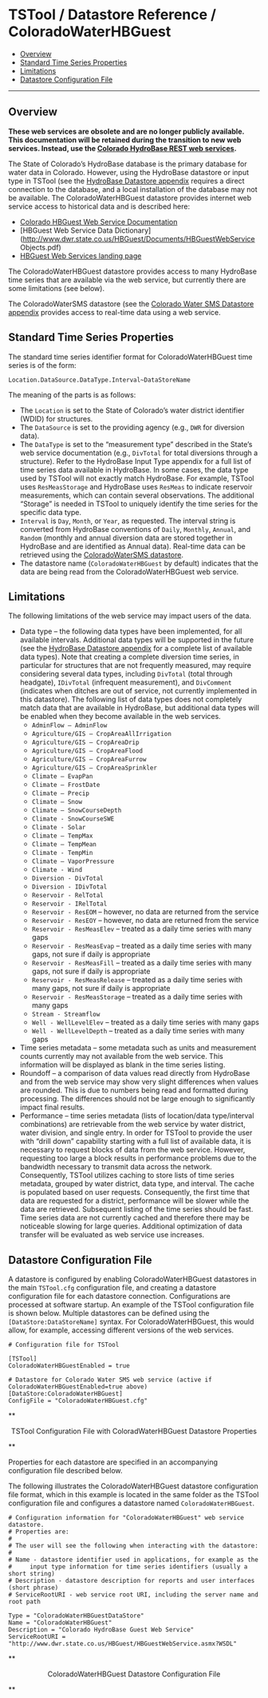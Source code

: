 # TSTool / Datastore Reference / ColoradoWaterHBGuest #

* [Overview](#overview)
* [Standard Time Series Properties](#standard-time-series-properties)
* [Limitations](#limitations)
* [Datastore Configuration File](#datastore-configuration-file)

--------------------

## Overview ##

**These web services are obsolete and are no longer publicly available.
This documentation will be retained during the transition to new web services.
Instead, use the [Colorado HydroBase REST web services](../ColoradoHydroBaseRest/ColoradoHydroBaseRest).**

The State of Colorado’s HydroBase database is the primary database for water data in Colorado.
However, using the HydroBase datastore or input type in TSTool (see the [HydroBase Datastore appendix](../CO-HydroBase/CO-HydroBase.md)
requires a direct connection to the database,
and a local installation of the database may not be available.
The ColoradoWaterHBGuest datastore provides internet web service access to historical data and is described here:

* [Colorado HBGuest Web Service Documentation](http://www.dwr.state.co.us/HBGuest/Documents/ColoradoHBGuestWebService.pdf)
* [HBGuest Web Service Data Dictionary](http://www.dwr.state.co.us/HBGuest/Documents/HBGuestWebService Objects.pdf)
* [HBGuest Web Services landing page](http://www.dwr.state.co.us/HBGuest/default.aspx)

The ColoradoWaterHBGuest datastore provides access to many HydroBase time series
that are available via the web service, but currently there are some limitations (see below).

The ColoradoWaterSMS datastore (see the [Colorado Water SMS Datastore appendix](../ColoradoWaterSMS/ColoradoWaterSMS.md)
provides access to real-time data using a web service.

## Standard Time Series Properties ##

The standard time series identifier format for ColoradoWaterHBGuest time series is of the form:

```
Location.DataSource.DataType.Interval~DataStoreName
```

The meaning of the parts is as follows:

* The `Location` is set to the State of Colorado’s water district identifier (WDID) for structures.
* The `DataSource` is set to the providing agency (e.g., `DWR` for diversion data).
* The `DataType` is set to the “measurement type” described in the State’s web service
documentation (e.g., `DivTotal` for total diversions through a structure).
Refer to the HydroBase Input Type appendix for a full list of time series data available in HydroBase.
In some cases, the data type used by TSTool will not exactly match HydroBase.
For example, TSTool uses `ResMeasStorage` and HydroBase uses `ResMeas` to indicate reservoir measurements,
which can contain several observations.
The additional “Storage” is needed in TSTool to uniquely identify the time series for the specific data type.
* `Interval` is `Day`, `Month`, or `Year`, as requested.
The interval string is converted from HydroBase conventions of `Daily`, `Monthly`, `Annual`,
and `Random` (monthly and annual diversion data are stored together in HydroBase and are identified as Annual data).
Real-time data can be retrieved using the [ColoradoWaterSMS datastore](../ColoradoWaterSMS/ColoradoWaterSMS.md).
* The datastore name (`ColoradoWaterHBGuest` by default) indicates that the data
are being read from the ColoradoWaterHBGuest web service.

## Limitations ##

The following limitations of the web service may impact users of the data.

* Data type – the following data types have been implemented, for all available intervals.
Additional data types will be supported in the future (see the
[HydroBase Datastore appendix](../CO-HydroBase/CO-HydroBase.md)
for a complete list of available data types).
Note that creating a complete diversion time series,
in particular for structures that are not frequently measured,
may require considering several data types, including `DivTotal` (total through headgate),
`IDivTotal` (infrequent measurement), and `DivComment` (indicates when ditches are out of service,
not currently implemented in this datastore).
The following list of data types does not completely match data that are available in HydroBase,
but additional data types will be enabled when they become available in the web services.
	+ `AdminFlow – AdminFlow`
	+ `Agriculture/GIS – CropAreaAllIrrigation`
	+ `Agriculture/GIS – CropAreaDrip`
	+ `Agriculture/GIS – CropAreaFlood`
	+ `Agriculture/GIS – CropAreaFurrow`
	+ `Agriculture/GIS – CropAreaSprinkler`
	+ `Climate – EvapPan`
	+ `Climate – FrostDate`
	+ `Climate – Precip`
	+ `Climate – Snow`
	+ `Climate – SnowCourseDepth`
	+ `Climate - SnowCourseSWE`
	+ `Climate - Solar`
	+ `Climate – TempMax`
	+ `Climate – TempMean`
	+ `Climate - TempMin`
	+ `Climate – VaporPressure`
	+ `Climate - Wind`
	+ `Diversion - DivTotal`
	+ `Diversion - IDivTotal`
	+ `Reservoir - RelTotal`
	+ `Reservoir - IRelTotal`
	+ `Reservoir - ResEOM` – however, no data are returned from the service
	+ `Reservoir - ResEOY` – however, no data are returned from the service
	+ `Reservoir - ResMeasElev` – treated as a daily time series with many gaps
	+ `Reservoir - ResMeasEvap` – treated as a daily time series with many gaps, not sure if daily is appropriate
	+ `Reservoir - ResMeasFill` – treated as a daily time series with many gaps, not sure if daily is appropriate
	+ `Reservoir - ResMeasRelease` – treated as a daily time series with many gaps, not sure if daily is appropriate
	+ `Reservoir - ResMeasStorage` – treated as a daily time series with many gaps
	+ `Stream - Streamflow`
	+ `Well - WellLevelElev` – treated as a daily time series with many gaps
	+ `Well - WellLevelDepth` – treated as a daily time series with many gaps
* Time series metadata – some metadata such as units and measurement counts
currently may not available from the web service.
This information will be displayed as blank in the time series listing.
* Roundoff – a comparison of data values read directly from HydroBase and from the web
service may show very slight differences when values are rounded.
This is due to numbers being read and formatted during processing.  The differences should not be large enough to significantly impact final results.
* Performance – time series metadata (lists of location/data type/interval combinations)
are retrievable from the web service by water district, water division, and single entry.
In order for TSTool to provide the user with “drill down”
capability starting with a full list of available data,
it is necessary to request blocks of data from the web service.
However, requesting too large a block results in performance problems
due to the bandwidth necessary to transmit data across the network.
Consequently, TSTool utilizes caching to store lists of time series metadata,
grouped by water district, data type, and interval. The cache is populated based on user requests.
Consequently, the first time that data are requested for a district,
performance will be slower while the data are retrieved.
Subsequent listing of the time series should be fast.
Time series data are not currently cached and therefore there may be noticeable slowing for large queries.
Additional optimization of data transfer will be evaluated as web service use increases.

## Datastore Configuration File ##

A datastore is configured by enabling ColoradoWaterHBGuest datastores in the main `TSTool.cfg` configuration file,
and creating a datastore configuration file for each datastore connection.
Configurations are processed at software startup.
An example of the TSTool configuration file is shown below.
Multiple datastores can be defined using the `[DataStore:DataStoreName]` syntax.
For ColoradoWaterHBGuest, this would allow, for example, accessing different versions of the web services.

```
# Configuration file for TSTool

[TSTool]
ColoradoWaterHBGuestEnabled = true

# Datastore for Colorado Water SMS web service (active if ColoradoWaterHBGuestEnabled=true above)
[DataStore:ColoradoWaterHBGuest]
ConfigFile = "ColoradoWaterHBGuest.cfg"
```

**<p style="text-align: center;">
TSTool Configuration File with ColoradWaterHBGuest Datastore Properties
</p>**

Properties for each datastore are specified in an accompanying configuration file described below.

The following illustrates the ColoradoWaterHBGuest datastore configuration file format,
which in this example is located in the same folder as the TSTool
configuration file and configures a datastore named `ColoradoWaterHBGuest`.

```
# Configuration information for "ColoradoWaterHBGuest" web service datastore.
# Properties are:
#
# The user will see the following when interacting with the datastore:
#
# Name - datastore identifier used in applications, for example as the
#     input type information for time series identifiers (usually a short string)
# Description - datastore description for reports and user interfaces (short phrase)
# ServiceRootURI - web service root URI, including the server name and root path

Type = "ColoradoWaterHBGuestDataStore"
Name = "ColoradoWaterHBGuest"
Description = "Colorado HydroBase Guest Web Service"
ServiceRootURI = "http://www.dwr.state.co.us/HBGuest/HBGuestWebService.asmx?WSDL"
```

**<p style="text-align: center;">
ColoradoWaterHBGuest Datastore Configuration File
</p>**

